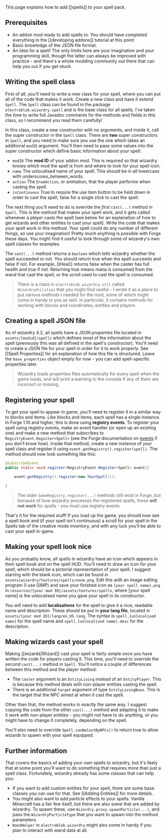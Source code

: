 This page explains how to add [[spells]] to your spell pack.

## Prerequisites
- An addon mod ready to add spells to. You should have completed everything in the [[developing addons]] tutorial at this point.
- Basic knowledge of the JSON file format.
- An idea for a spell! The only limits here are your imagination and your programming skill, though the latter can always be improved with practice - and there's a whole modding community out there that can help you out if you get stuck.

## Writing the spell class

First of all, you'll need to write a new class for your spell, where you can put all of the code that makes it work. Create a new class and have it extend `Spell`. The `Spell` class can be found in the package `electroblob.wizardry.spell` and is the base class for all spells. I've taken the time to write full Javadoc comments for the methods and fields in this class, so I recommend you read them carefully!

In this class, create a new constructor with no arguments, and inside it, call the super constructor in the `Spell` class. There are **two** super constructors in `Spell`, and you need to make sure you use the one which takes an additional `modID` argument. You'll then need to pass some values into the super constructor which define basic information about your spell:
- `modID` The **mod ID** of your addon mod. This is required so that wizardry knows which mod the spell is from and where to look for your spell icon.
- `name` The unlocalised name of your spell. This should be in all lowercase with underscores_between_words.
- `action` The `EnumAction`, or animation, that the player performs when casting the spell.
- `isContinuous` True to require the use item button to be held down in order to cast the spell, false for a single click to cast the spell.

The next thing you'll need to do is override the _first_ `cast(...)` method in `Spell`. This is the method that makes your spell work, and it gets called whenever a _player_ casts the spell (see below for an explanation of how to get wizards and other entities to cast your spell). Write the code that makes your spell work in this method. Your spell could do any number of different things, so use your imagination! Pretty much anything is possible with Forge these days. You might find it useful to look through some of wizardry's own spell classes for examples.

The `cast(...)` method returns a `boolean` which tells wizardry whether the spell succeeded or not. You should return true when the spell succeeds and false if not. For example, [[Heal]] returns false when the caster has full health and true if not. Returning true means mana is consumed from the wand that cast the spell, or the scroll used to cast the spell is consumed.

> There is a class in `electroblob.wizardry.util` called `WizardryUtilities` that you might find useful - I wrote it as a place to put various methods I needed for the mod, some of which might come in handy to you as well. In particular, it contains methods for working with blocks and coordinates, entities and players.

## Creating a spell JSON file

As of wizardry 4.2, all spells have a JSON properties file located in `assets/[modid]/spells` which defines most of the information about the spell (previously this was all defined in the spell's constructor). You'll need to create a JSON file for your spell in order for it to work properly. See [[Spell Properties]] for an explanation of how this file is structured. Leave the `base_properties` object empty for now - you can add spell-specific properties later.

> Wizardry loads properties files automatically for every spell when the game loads, and will print a warning to the console if any of them are incorrect or missing.

## Registering your spell

To get your spell to appear in game, you'll need to register it in a similar way to blocks and items. Like blocks and items, each spell has a single instance. In Forge 1.10 and higher, this is done using **registry events**. To register your spell using registry events, make an event handler (or open up an existing one) and make a new method that subscribes to `RegistryEvent.Register<Spell>` (see the Forge documentation on [events](https://mcforge.readthedocs.io/en/latest/events/intro/) if you don't know how). Inside that method, create a new instance of your spell class and register it using `event.getRegistry().register(spell)`. The method should now look something like this:

```java
@SubscribeEvent
public static void register(RegistryEvent.Register<Spell> event){

    event.getRegistry().register(new YourSpell());

}
```

> The older `GameRegistry.register(...)` methods still exist in Forge, but because of how wizardry processes the registered spells, these **will not work** for spells - you must use registry events.

That's it for the required stuff! If you load up the game, you should now see a spell book and (if your spell isn't continuous) a scroll for your spell in the Spells tab of the creative mode inventory, and with any luck you'll be able to cast your spell in-game.

## Making your spell look nice

As you probably know, all spells in wizardry have an icon which appears in their spell book and on the spell HUD. You'll need to draw an icon for your spell, which should be a pictorial representation of your spell. I suggest starting with the blank icon, which can be found in `assets/wizardry/textures/spells/none.png`. Edit this with an image editing program (I use GIMP) and save your finished icon as `[your spell name].png` in `resources/[your mod ID]/assets/textures/spells`, where [your spell name] is the unlocalised name you gave your spell in its constructor.

You will need to add **localisations** for the spell to give it a nice, readable name and description. These should be put in **your lang file**, located in `assets/[your mod ID]/lang/en_US.lang`. The syntax is `spell.[unlocalised name]` for the spell name and `spell.[unlocalised name].desc` for the description.

## Making wizards cast your spell

Making [[wizards|Wizard]] cast your spell is fairly simple once you have written the code for players casting it. This time, you'll need to override the _second_ `cast(...)` method in `Spell`. You'll notice a couple of differences between this method and the player method:
- The `caster` argument is an `EntityLiving` instead of an `EntityPlayer`. This is because this method deals with non-player entities casting the spell.
- There is an additional `target` argument of type `EntityLivingBase`. This is the target that the NPC aimed at when it cast the spell.

Other than that, the method works in exactly the same way. I suggest copying the code from the other `cast(...)` method and adapting it to make it work with non-player entities - you might not have to do anything, or you might have to change it completely, depending on the spell.

You'll also need to override `Spell.canBeCastByNPCs()` to return true to allow wizards to spawn with your spell equipped.

## Further information

That covers the basics of adding your own spells to wizardry, but it's likely that at some point you'll want to do something that requires more than just a spell class. Fortunately, wizardry already has some classes that can help you:

- If you want to add custom entities for your spell, there are some base classes you can use for that. See [[Adding Entities]] for more details.
- You might also want to add particle effects to your spells. Vanilla Minecraft has a fair few itself, but there are also some that are added by wizardry. To spawn these, use `Wizardry.proxy.spawnParticle(...)`, and pass the `WizardryParticleType` that you want to spawn into the method parameters.
- `WandHelper` in `electroblob.wizardry` might also come in handy if you plan to interact with wand data at all.